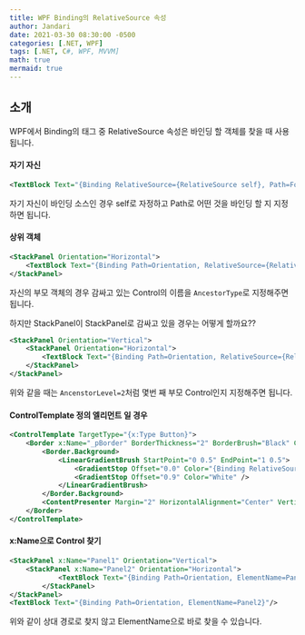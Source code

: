 ```yaml
---
title: WPF Binding의 RelativeSource 속성 
author: Jandari
date: 2021-03-30 08:30:00 -0500
categories: [.NET, WPF]
tags: [.NET, C#, WPF, MVVM]
math: true
mermaid: true
---
```


## 소개

WPF에서 Binding의 태그 중 RelativeSource 속성은 바인딩 할 객체를 찾을 때 사용됩니다.

#### 자기 자신

```xml
<TextBlock Text="{Binding RelativeSource={RelativeSource self}, Path=FontFamily}" />
```

자기 자신이 바인딩 소스인 경우 self로 자정하고 Path로 어떤 것을 바인딩 할 지 지정하면 됩니다.

#### 상위 객체

```xml
<StackPanel Orientation="Horizontal">
    <TextBlock Text="{Binding Path=Orientation, RelativeSource={RelativeSource AncestorType={x:Type StackPanel}}}"/>
</StackPanel>
```

자신의 부모 객체의 경우 감싸고 있는 Control의 이름을 `AncestorType`로 지정해주면 됩니다.

하지만 StackPanel이 StackPanel로 감싸고 있을 경우는 어떻게 할까요??


```xml
<StackPanel Orientation="Vertical">
    <StackPanel Orientation="Horizontal">
        <TextBlock Text="{Binding Path=Orientation, RelativeSource={RelativeSource AncestorType={x:Type StackPanel}, AncenstorLevel=2}}"/>
    </StackPanel>
</StackPanel>
```

위와 같을 때는 `AncenstorLevel=2`처럼 몇번 째 부모 Control인지 지정해주면 됩니다.

#### ControlTemplate 정의 엘리먼트 일 경우

```xml
<ControlTemplate TargetType="{x:Type Button}"> 
    <Border x:Name="_pBorder" BorderThickness="2" BorderBrush="Black" CornerRadius="20"> 
        <Border.Background> 
            <LinearGradientBrush StartPoint="0 0.5" EndPoint="1 0.5">
                <GradientStop Offset="0.0" Color="{Binding RelativeSource={RelativeSource TemplatedParent}, Path=Background.Color}" />
                <GradientStop Offset="0.9" Color="White" />
            </LinearGradientBrush>
        </Border.Background>
        <ContentPresenter Margin="2" HorizontalAlignment="Center" VerticalAlignment="Center" RecognizesAccessKey="True" />
    </Border>
</ControlTemplate>
```

#### x:Name으로 Control 찾기

```xml
<StackPanel x:Name="Panel1" Orientation="Vertical">
    <StackPanel x:Name="Panel2" Orientation="Horizontal">
            <TextBlock Text="{Binding Path=Orientation, ElementName=Panel1}"/>
        </StackPanel>
</StackPanel>
<TextBlock Text="{Binding Path=Orientation, ElementName=Panel2}"/>
```

위와 같이 상대 경로로 찾지 않고 ElementName으로 바로 찾을 수 있습니다.